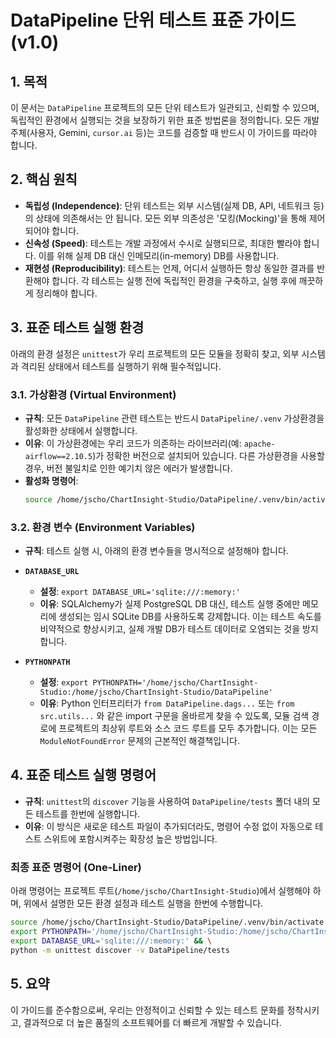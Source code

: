 # DataPipeline 단위 테스트 표준 가이드 (v1.0)

## 1. 목적

이 문서는 `DataPipeline` 프로젝트의 모든 단위 테스트가 일관되고, 신뢰할 수 있으며, 독립적인 환경에서 실행되는 것을 보장하기 위한 표준 방법론을 정의합니다. 모든 개발 주체(사용자, Gemini, `cursor.ai` 등)는 코드를 검증할 때 반드시 이 가이드를 따라야 합니다.

## 2. 핵심 원칙

- **독립성 (Independence)**: 단위 테스트는 외부 시스템(실제 DB, API, 네트워크 등)의 상태에 의존해서는 안 됩니다. 모든 외부 의존성은 '모킹(Mocking)'을 통해 제어되어야 합니다.
- **신속성 (Speed)**: 테스트는 개발 과정에서 수시로 실행되므로, 최대한 빨라야 합니다. 이를 위해 실제 DB 대신 인메모리(in-memory) DB를 사용합니다.
- **재현성 (Reproducibility)**: 테스트는 언제, 어디서 실행하든 항상 동일한 결과를 반환해야 합니다. 각 테스트는 실행 전에 독립적인 환경을 구축하고, 실행 후에 깨끗하게 정리해야 합니다.

## 3. 표준 테스트 실행 환경

아래의 환경 설정은 `unittest`가 우리 프로젝트의 모든 모듈을 정확히 찾고, 외부 시스템과 격리된 상태에서 테스트를 실행하기 위해 필수적입니다.

### 3.1. 가상환경 (Virtual Environment)

- **규칙**: 모든 `DataPipeline` 관련 테스트는 반드시 `DataPipeline/.venv` 가상환경을 활성화한 상태에서 실행합니다.
- **이유**: 이 가상환경에는 우리 코드가 의존하는 라이브러리(예: `apache-airflow==2.10.5`)가 정확한 버전으로 설치되어 있습니다. 다른 가상환경을 사용할 경우, 버전 불일치로 인한 예기치 않은 에러가 발생합니다.
- **활성화 명령어**:
  ```bash
  source /home/jscho/ChartInsight-Studio/DataPipeline/.venv/bin/activate
  ```

### 3.2. 환경 변수 (Environment Variables)

- **규칙**: 테스트 실행 시, 아래의 환경 변수들을 명시적으로 설정해야 합니다.

- **`DATABASE_URL`**
    - **설정**: `export DATABASE_URL='sqlite:///:memory:'`
    - **이유**: SQLAlchemy가 실제 PostgreSQL DB 대신, 테스트 실행 중에만 메모리에 생성되는 임시 SQLite DB를 사용하도록 강제합니다. 이는 테스트 속도를 비약적으로 향상시키고, 실제 개발 DB가 테스트 데이터로 오염되는 것을 방지합니다.

- **`PYTHONPATH`**
    - **설정**: `export PYTHONPATH='/home/jscho/ChartInsight-Studio:/home/jscho/ChartInsight-Studio/DataPipeline'`
    - **이유**: Python 인터프리터가 `from DataPipeline.dags...` 또는 `from src.utils...` 와 같은 import 구문을 올바르게 찾을 수 있도록, 모듈 검색 경로에 프로젝트의 최상위 루트와 소스 코드 루트를 모두 추가합니다. 이는 모든 `ModuleNotFoundError` 문제의 근본적인 해결책입니다.

## 4. 표준 테스트 실행 명령어

- **규칙**: `unittest`의 `discover` 기능을 사용하여 `DataPipeline/tests` 폴더 내의 모든 테스트를 한번에 실행합니다.
- **이유**: 이 방식은 새로운 테스트 파일이 추가되더라도, 명령어 수정 없이 자동으로 테스트 스위트에 포함시켜주는 확장성 높은 방법입니다.

### 최종 표준 명령어 (One-Liner)

아래 명령어는 프로젝트 루트(`/home/jscho/ChartInsight-Studio`)에서 실행해야 하며, 위에서 설명한 모든 환경 설정과 테스트 실행을 한번에 수행합니다.

```bash
source /home/jscho/ChartInsight-Studio/DataPipeline/.venv/bin/activate && \
export PYTHONPATH='/home/jscho/ChartInsight-Studio:/home/jscho/ChartInsight-Studio/DataPipeline' && \
export DATABASE_URL='sqlite:///:memory:' && \
python -m unittest discover -v DataPipeline/tests
```

## 5. 요약

이 가이드를 준수함으로써, 우리는 안정적이고 신뢰할 수 있는 테스트 문화를 정착시키고, 결과적으로 더 높은 품질의 소프트웨어를 더 빠르게 개발할 수 있습니다.
